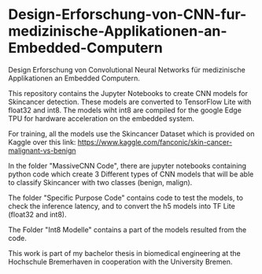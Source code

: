# Design-Erforschung-von-CNN-fur-medizinische-Applikationen-an-Embedded-Computern
Design Erforschung von Convolutional Neural Networks für medizinische Applikationen an Embedded Computern.

This repository contains the Jupyter Notebooks to create CNN models for Skincancer detection. These models are converted to TensorFlow Lite with float32 and int8. The models wiht int8 are compiled for the google Edge TPU for hardware acceleration on the embedded system.

For training, all the models use the Skincancer Dataset which is provided on Kaggle over this link:
https://www.kaggle.com/fanconic/skin-cancer-malignant-vs-benign

In the folder "MassiveCNN Code", there are jupyter notebooks containing python code which create 3 Different types of CNN models that will be able to classify Skincancer with two classes (benign, malign).

The folder "Specific Purpose Code" contains code to test the models, to check the inference latency, and to convert the h5 models into TF Lite (float32 and int8).

The Folder "Int8 Modelle" contains a part of the models resulted from the code.

This work is part of my bachelor thesis in biomedical engineering at the Hochschule Bremerhaven in cooperation with the University Bremen.
